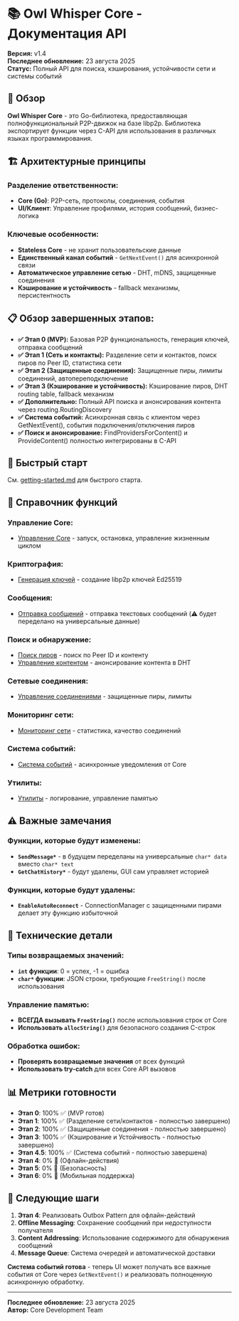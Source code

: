 # 📚 **Owl Whisper Core - Документация API**

**Версия:** v1.4  
**Последнее обновление:** 23 августа 2025  
**Статус:** Полный API для поиска, кэширования, устойчивости сети и системы событий

## 🎯 **Обзор**

**Owl Whisper Core** - это Go-библиотека, предоставляющая полнофункциональный P2P-движок на базе libp2p. Библиотека экспортирует функции через C-API для использования в различных языках программирования.

## 🏗️ **Архитектурные принципы**

### **Разделение ответственности:**
- **Core (Go)**: P2P-сеть, протоколы, соединения, события
- **UI/Клиент**: Управление профилями, история сообщений, бизнес-логика

### **Ключевые особенности:**
- **Stateless Core** - не хранит пользовательские данные
- **Единственный канал событий** - `GetNextEvent()` для асинхронной связи
- **Автоматическое управление сетью** - DHT, mDNS, защищенные соединения
- **Кэширование и устойчивость** - fallback механизмы, персистентность

## 📋 **Обзор завершенных этапов:**

- **✅ Этап 0 (MVP):** Базовая P2P функциональность, генерация ключей, отправка сообщений
- **✅ Этап 1 (Сеть и контакты):** Разделение сети и контактов, поиск пиров по Peer ID, статистика сети
- **✅ Этап 2 (Защищенные соединения):** Защищенные пиры, лимиты соединений, автопереподключение
- **✅ Этап 3 (Кэширование и устойчивость):** Кэширование пиров, DHT routing table, fallback механизм
- **✅ Дополнительно:** Полный API поиска и анонсирования контента через routing.RoutingDiscovery
- **✅ Система событий:** Асинхронная связь с клиентом через GetNextEvent(), события подключения/отключения пиров
- **✅ Поиск и анонсирование:** FindProvidersForContent() и ProvideContent() полностью интегрированы в C-API

## 🚀 **Быстрый старт**

См. [getting-started.md](./getting-started.md) для быстрого старта.

## 📖 **Справочник функций**

### **Управление Core:**
- [Управление Core](./functions/core-management.md) - запуск, остановка, управление жизненным циклом

### **Криптография:**
- [Генерация ключей](./functions/key-generation.md) - создание libp2p ключей Ed25519

### **Сообщения:**
- [Отправка сообщений](./functions/messaging.md) - отправка текстовых сообщений (⚠️ будет переделано на универсальные данные)

### **Поиск и обнаружение:**
- [Поиск пиров](./functions/peer-discovery.md) - поиск по Peer ID и контенту
- [Управление контентом](./functions/content-management.md) - анонсирование контента в DHT

### **Сетевые соединения:**
- [Управление соединениями](./functions/connection-management.md) - защищенные пиры, лимиты

### **Мониторинг сети:**
- [Мониторинг сети](./functions/network-monitoring.md) - статистика, качество соединений

### **Система событий:**
- [Система событий](./functions/events-system.md) - асинхронные уведомления от Core

### **Утилиты:**
- [Утилиты](./functions/utilities.md) - логирование, управление памятью

## ⚠️ **Важные замечания**

### **Функции, которые будут изменены:**
- **`SendMessage*`** - в будущем переделаны на универсальные `char* data` вместо `char* text`
- **`GetChatHistory*`** - будут удалены, GUI сам управляет историей

### **Функции, которые будут удалены:**
- **`EnableAutoReconnect`** - ConnectionManager с защищенными пирами делает эту функцию избыточной

## 🔧 **Технические детали**

### **Типы возвращаемых значений:**
- **`int` функции**: 0 = успех, -1 = ошибка
- **`char*` функции**: JSON строки, требующие `FreeString()` после использования

### **Управление памятью:**
- **ВСЕГДА вызывать `FreeString()`** после использования строк от Core
- **Использовать `allocString()`** для безопасного создания C-строк

### **Обработка ошибок:**
- **Проверять возвращаемые значения** от всех функций
- **Использовать try-catch** для всех Core API вызовов

## 📊 **Метрики готовности**

- **Этап 0**: 100% ✅ (MVP готов)
- **Этап 1**: 100% ✅ (Разделение сети/контактов - полностью завершено)
- **Этап 2**: 100% ✅ (Защищенные соединения - полностью завершено)
- **Этап 3**: 100% ✅ (Кэширование и Устойчивость - полностью завершено)
- **Этап 4.5**: 100% ✅ (Система событий - полностью завершена)
- **Этап 4**: 0% 🔴 (Офлайн-действия)
- **Этап 5**: 0% 🔴 (Безопасность)
- **Этап 6**: 0% 🔴 (Мобильная поддержка)

## 🎯 **Следующие шаги**

1. **Этап 4**: Реализовать Outbox Pattern для офлайн-действий
2. **Offline Messaging**: Сохранение сообщений при недоступности получателя
3. **Content Addressing**: Использование содержимого для обнаружения сообщений
4. **Message Queue**: Система очередей и автоматической доставки

**Система событий готова** - теперь UI может получать все важные события от Core через `GetNextEvent()` и реализовать полноценную асинхронную обработку.

---

**Последнее обновление:** 23 августа 2025  
**Автор:** Core Development Team 